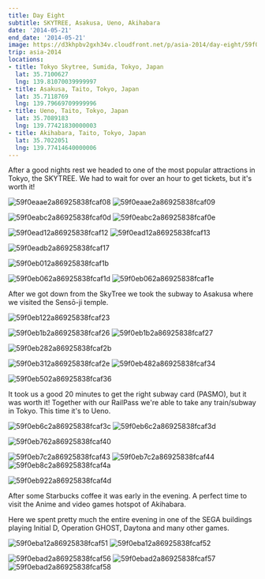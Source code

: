 ```yaml
---
title: Day Eight
subtitle: SKYTREE, Asakusa, Ueno, Akihabara
date: '2014-05-21'
end_date: '2014-05-21'
image: https://d3khpbv2gxh34v.cloudfront.net/p/asia-2014/day-eight/59f0ea872a86925838fcaf02.jpg
trip: asia-2014
locations:
- title: Tokyo Skytree, Sumida, Tokyo, Japan
  lat: 35.7100627
  lng: 139.81070039999997
- title: Asakusa, Taito, Tokyo, Japan
  lat: 35.7118769
  lng: 139.79669709999996
- title: Ueno, Taito, Tokyo, Japan
  lat: 35.7089183
  lng: 139.77421830000003
- title: Akihabara, Taito, Tokyo, Japan
  lat: 35.7022051
  lng: 139.77414640000006
---
```


After a good nights rest we headed to one of the most popular attractions in Tokyo, the SKYTREE. We had to wait for over an hour to get tickets, but it's worth it!

![59f0eaae2a86925838fcaf08](https://d3khpbv2gxh34v.cloudfront.net/p/asia-2014/day-eight/59f0eab02a86925838fcaf0a.jpg "0.664")
![59f0eaae2a86925838fcaf09](https://d3khpbv2gxh34v.cloudfront.net/p/asia-2014/day-eight/59f0eab22a86925838fcaf0c.jpg "1.506")

![59f0eabc2a86925838fcaf0d](https://d3khpbv2gxh34v.cloudfront.net/p/asia-2014/day-eight/59f0eac32a86925838fcaf11.jpg "1.506")
![59f0eabc2a86925838fcaf0e](https://d3khpbv2gxh34v.cloudfront.net/p/asia-2014/day-eight/59f0eac02a86925838fcaf10.jpg "1.506")

![59f0ead12a86925838fcaf12](https://d3khpbv2gxh34v.cloudfront.net/p/asia-2014/day-eight/59f0ead72a86925838fcaf15.jpg "1.506")
![59f0ead12a86925838fcaf13](https://d3khpbv2gxh34v.cloudfront.net/p/asia-2014/day-eight/59f0ead92a86925838fcaf16.jpg "1.506")

![59f0eadb2a86925838fcaf17](https://d3khpbv2gxh34v.cloudfront.net/p/asia-2014/day-eight/59f0eae12a86925838fcaf19.jpg "1.506")

![59f0eb012a86925838fcaf1b](https://d3khpbv2gxh34v.cloudfront.net/p/asia-2014/day-eight/59f0eb052a86925838fcaf1c.jpg "1.506")

![59f0eb062a86925838fcaf1d](https://d3khpbv2gxh34v.cloudfront.net/p/asia-2014/day-eight/59f0eb0b2a86925838fcaf21.jpg "1.506")
![59f0eb062a86925838fcaf1e](https://d3khpbv2gxh34v.cloudfront.net/p/asia-2014/day-eight/59f0eb092a86925838fcaf1f.jpg "0.664")

After we got down from the SkyTree we took the subway to Asakusa where we visited the Sensō-ji temple.

![59f0eb122a86925838fcaf23](https://d3khpbv2gxh34v.cloudfront.net/p/asia-2014/day-eight/59f0eb162a86925838fcaf25.jpg "1.506")

![59f0eb1b2a86925838fcaf26](https://d3khpbv2gxh34v.cloudfront.net/p/asia-2014/day-eight/59f0eb1f2a86925838fcaf29.jpg "1.506")
![59f0eb1b2a86925838fcaf27](https://d3khpbv2gxh34v.cloudfront.net/p/asia-2014/day-eight/59f0eb1f2a86925838fcaf2a.jpg "1.506")

![59f0eb282a86925838fcaf2b](https://d3khpbv2gxh34v.cloudfront.net/p/asia-2014/day-eight/59f0eb2b2a86925838fcaf2c.jpg "1.506")

![59f0eb312a86925838fcaf2e](https://d3khpbv2gxh34v.cloudfront.net/p/asia-2014/day-eight/59f0eb342a86925838fcaf2f.jpg "1.506")
![59f0eb482a86925838fcaf34](https://d3khpbv2gxh34v.cloudfront.net/p/asia-2014/day-eight/59f0eb4a2a86925838fcaf35.jpg "1.506")

![59f0eb502a86925838fcaf36](https://d3khpbv2gxh34v.cloudfront.net/p/asia-2014/day-eight/59f0eb532a86925838fcaf38.jpg "1.506")

It took us a good 20 minutes to get the right subway card (PASMO), but it was worth it! Together with our RailPass we're able to take any train/subway in Tokyo. This time it's to Ueno.

![59f0eb6c2a86925838fcaf3c](https://d3khpbv2gxh34v.cloudfront.net/p/asia-2014/day-eight/59f0eb702a86925838fcaf3f.jpg "1.506")
![59f0eb6c2a86925838fcaf3d](https://d3khpbv2gxh34v.cloudfront.net/p/asia-2014/day-eight/59f0eb6f2a86925838fcaf3e.jpg "1.506")

![59f0eb762a86925838fcaf40](https://d3khpbv2gxh34v.cloudfront.net/p/asia-2014/day-eight/59f0eb782a86925838fcaf42.jpg "1.506")

![59f0eb7c2a86925838fcaf43](https://d3khpbv2gxh34v.cloudfront.net/p/asia-2014/day-eight/59f0eb812a86925838fcaf47.jpg "1.506")
![59f0eb7c2a86925838fcaf44](https://d3khpbv2gxh34v.cloudfront.net/p/asia-2014/day-eight/59f0eb802a86925838fcaf46.jpg "1.506")
![59f0eb8c2a86925838fcaf4a](https://d3khpbv2gxh34v.cloudfront.net/p/asia-2014/day-eight/59f0eb902a86925838fcaf4c.jpg "1.506")

![59f0eb922a86925838fcaf4d](https://d3khpbv2gxh34v.cloudfront.net/p/asia-2014/day-eight/59f0eb962a86925838fcaf4e.jpg "1.506")

After some Starbucks coffee it was early in the evening. A perfect time to visit the Anime and video games hotspot of Akihabara.

Here we spent pretty much the entire evening in one of the SEGA buildings playing Initial D, Operation GHOST, Daytona and many other games.

![59f0eba12a86925838fcaf51](https://d3khpbv2gxh34v.cloudfront.net/p/asia-2014/day-eight/59f0eba42a86925838fcaf53.jpg "1.506")
![59f0eba12a86925838fcaf52](https://d3khpbv2gxh34v.cloudfront.net/p/asia-2014/day-eight/59f0eba72a86925838fcaf55.jpg "1.506")

![59f0ebad2a86925838fcaf56](https://d3khpbv2gxh34v.cloudfront.net/p/asia-2014/day-eight/59f0ebb52a86925838fcaf5b.jpg "1.506")
![59f0ebad2a86925838fcaf57](https://d3khpbv2gxh34v.cloudfront.net/p/asia-2014/day-eight/59f0ebb12a86925838fcaf59.jpg "1.506")
![59f0ebad2a86925838fcaf58](https://d3khpbv2gxh34v.cloudfront.net/p/asia-2014/day-eight/59f0ebb32a86925838fcaf5a.jpg "1.506")


